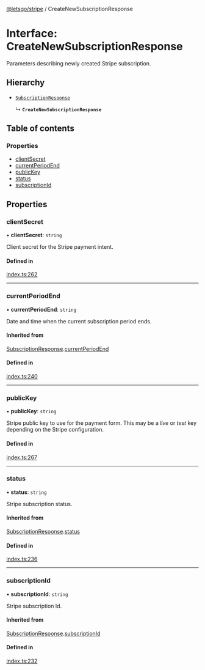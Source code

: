 [@letsgo/stripe](../README.md) / CreateNewSubscriptionResponse

# Interface: CreateNewSubscriptionResponse

Parameters describing newly created Stripe subscription.

## Hierarchy

- [`SubscriptionResponse`](SubscriptionResponse.md)

  ↳ **`CreateNewSubscriptionResponse`**

## Table of contents

### Properties

- [clientSecret](CreateNewSubscriptionResponse.md#clientsecret)
- [currentPeriodEnd](CreateNewSubscriptionResponse.md#currentperiodend)
- [publicKey](CreateNewSubscriptionResponse.md#publickey)
- [status](CreateNewSubscriptionResponse.md#status)
- [subscriptionId](CreateNewSubscriptionResponse.md#subscriptionid)

## Properties

### clientSecret

• **clientSecret**: `string`

Client secret for the Stripe payment intent.

#### Defined in

[index.ts:262](https://github.com/47chapters/letsgo/blob/06da252/packages/stripe/src/index.ts#L262)

___

### currentPeriodEnd

• **currentPeriodEnd**: `string`

Date and time when the current subscription period ends.

#### Inherited from

[SubscriptionResponse](SubscriptionResponse.md).[currentPeriodEnd](SubscriptionResponse.md#currentperiodend)

#### Defined in

[index.ts:240](https://github.com/47chapters/letsgo/blob/06da252/packages/stripe/src/index.ts#L240)

___

### publicKey

• **publicKey**: `string`

Stripe public key to use for the payment form. This may be a _live_ or _test_ key depending
on the Stripe configuration.

#### Defined in

[index.ts:267](https://github.com/47chapters/letsgo/blob/06da252/packages/stripe/src/index.ts#L267)

___

### status

• **status**: `string`

Stripe subscription status.

#### Inherited from

[SubscriptionResponse](SubscriptionResponse.md).[status](SubscriptionResponse.md#status)

#### Defined in

[index.ts:236](https://github.com/47chapters/letsgo/blob/06da252/packages/stripe/src/index.ts#L236)

___

### subscriptionId

• **subscriptionId**: `string`

Stripe subscription Id.

#### Inherited from

[SubscriptionResponse](SubscriptionResponse.md).[subscriptionId](SubscriptionResponse.md#subscriptionid)

#### Defined in

[index.ts:232](https://github.com/47chapters/letsgo/blob/06da252/packages/stripe/src/index.ts#L232)
